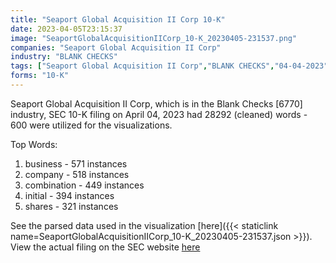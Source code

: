 ```yaml
---
title: "Seaport Global Acquisition II Corp 10-K"
date: 2023-04-05T23:15:37
image: "SeaportGlobalAcquisitionIICorp_10-K_20230405-231537.png"
companies: "Seaport Global Acquisition II Corp"
industry: "BLANK CHECKS"
tags: ["Seaport Global Acquisition II Corp","BLANK CHECKS","04-04-2023","10-K"]
forms: "10-K"
---
```

Seaport Global Acquisition II Corp, which is in the Blank Checks [6770] industry, SEC 10-K filing on April 04, 2023 had 28292 (cleaned) words - 600 were utilized for the visualizations.

Top Words:
1. business - 571 instances
2. company - 518 instances
3. combination - 449 instances
4. initial - 394 instances
5. shares - 321 instances


See the parsed data used in the visualization [here]({{< staticlink name=SeaportGlobalAcquisitionIICorp_10-K_20230405-231537.json >}}).  
View the actual filing on the SEC website [here](https://www.sec.gov/Archives/edgar/data/1869824/0001410578-23-000612.txt)